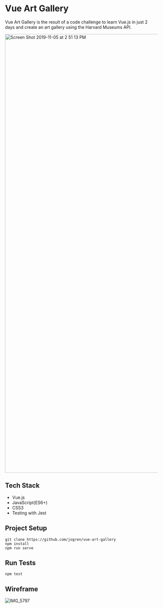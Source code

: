 # Vue Art Gallery

Vue Art Gallery is the result of a code challenge to learn Vue.js in just 2 days and create an art gallery using the Harvard Museums API.

<img width="1440" alt="Screen Shot 2019-11-05 at 2 51 13 PM" src="https://user-images.githubusercontent.com/19739235/68249310-cc2e0700-ffdb-11e9-8e8c-f08857e2b8ae.png">

## Tech Stack
- Vue.js
- JavaScript(ES6+)
- CSS3
- Testing with Jest

## Project Setup
```
git clone https://github.com/jogren/vue-art-gallery
npm install
npm run serve
```

## Run Tests
```
npm test
```

## Wireframe

![IMG_5797](https://user-images.githubusercontent.com/19739235/68250936-4f9d2780-ffdf-11e9-8e6f-b86bca68a4af.JPG)